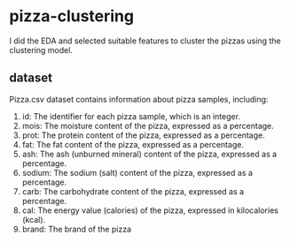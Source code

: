 # pizza-clustering
I did the EDA and selected suitable features to cluster the pizzas using the clustering model.
## dataset
Pizza.csv dataset contains information about pizza samples, including:
1. id: The identifier for each pizza sample, which is an integer.
2. mois: The moisture content of the pizza, expressed as a percentage.
3. prot: The protein content of the pizza, expressed as a percentage.
4. fat: The fat content of the pizza, expressed as a percentage.
5. ash: The ash (unburned mineral) content of the pizza, expressed as a percentage.
6. sodium: The sodium (salt) content of the pizza, expressed as a percentage.
7. carb: The carbohydrate content of the pizza, expressed as a percentage.
8. cal: The energy value (calories) of the pizza, expressed in kilocalories (kcal).
9. brand: The brand of the pizza

